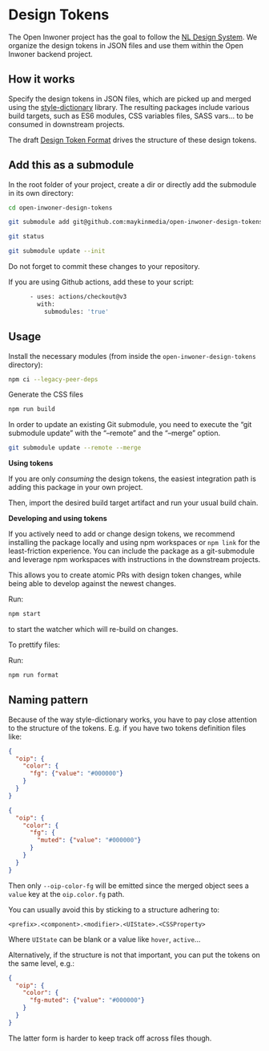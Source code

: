 # Design Tokens

The Open Inwoner project has the goal to follow the
[NL Design System](https://github.com/nl-design-system). We organize
the design tokens in JSON files and use them within the Open Inwoner
backend project.

## How it works

Specify the design tokens in JSON files, which are picked up and merged using the
[style-dictionary](https://www.npmjs.com/package/style-dictionary) library. The resulting packages
include various build targets, such as ES6 modules, CSS variables files, SASS vars... to be consumed
in downstream projects.

The draft [Design Token Format](https://design-tokens.github.io/community-group/format/) drives the
structure of these design tokens.

## Add this as a submodule

In the root folder of your project, create a dir or directly add the submodule in its own directory:

```bash
cd open-inwoner-design-tokens

git submodule add git@github.com:maykinmedia/open-inwoner-design-tokens.git

git status

git submodule update --init
```

Do not forget to commit these changes to your repository.

If you are using Github actions, add these to your script:

```bash
      - uses: actions/checkout@v3
        with:
          submodules: 'true'
```


## Usage

Install the necessary modules (from inside the `open-inwoner-design-tokens` directory):

```bash
npm ci --legacy-peer-deps
```

Generate the CSS files

```bash
npm run build
```

In order to update an existing Git submodule, you need to execute the “git submodule update” with the “–remote” and the “–merge” option.

```bash
git submodule update --remote --merge
```

**Using tokens**

If you are only _consuming_ the design tokens, the easiest integration path is adding this
package in your own project.

Then, import the desired build target artifact and run your usual build chain.

**Developing and using tokens**

If you actively need to add or change design tokens, we recommend installing the package locally and
using npm workspaces or `npm link` for the least-friction experience. You can include the package as
a git-submodule and leverage npm workspaces with instructions in the downstream projects.

This allows you to create atomic PRs with design token changes, while being able to develop against
the newest changes.

Run:

```bash
npm start
```

to start the watcher which will re-build on changes.

To prettify files:

Run:

```bash
npm run format
```

## Naming pattern

Because of the way style-dictionary works, you have to pay close attention to the structure of the
tokens. E.g. if you have two tokens definition files like:

```json
{
  "oip": {
    "color": {
      "fg": {"value": "#000000"}
    }
  }
}
```

```json
{
  "oip": {
    "color": {
      "fg": {
        "muted": {"value": "#000000"}
      }
    }
  }
}
```

Then only `--oip-color-fg` will be emitted since the merged object sees a `value` key at the
`oip.color.fg` path.

You can usually avoid this by sticking to a structure adhering to:

```
<prefix>.<component>.<modifier>.<UIState>.<CSSProperty>
```

Where `UIState` can be blank or a value like `hover`, `active`...

Alternatively, if the structure is not that important, you can put the tokens on the same level,
e.g.:

```json
{
  "oip": {
    "color": {
      "fg-muted": {"value": "#000000"}
    }
  }
}
```

The latter form is harder to keep track off across files though.

